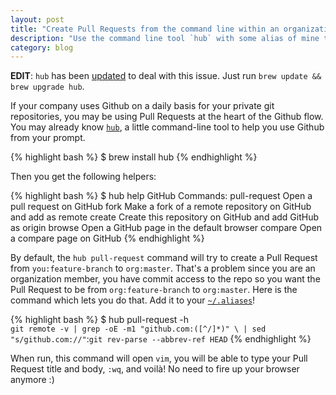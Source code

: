 ```yaml
---
layout: post
title: "Create Pull Requests from the command line within an organization"
description: "Use the command line tool `hub` with some alias of mine to easily create pull requests"
category: blog
---
```


**EDIT**: `hub` has been [updated](https://github.com/github/hub/releases/tag/v1.11.0) to deal with this issue. Just run ```brew update && brew upgrade hub```.


If your company uses Github on a daily basis for your private git repositories,
you may be using Pull Requests at the heart of the Github flow. You may already
know [`hub`](http://hub.github.com/), a little command-line tool to help you
use Github from your prompt.

{% highlight bash %}
$ brew install hub
{% endhighlight %}

Then you get the following helpers:

{% highlight bash %}
$ hub help
GitHub Commands:
   pull-request   Open a pull request on GitHub
   fork           Make a fork of a remote repository on GitHub and add as remote
   create         Create this repository on GitHub and add GitHub as origin
   browse         Open a GitHub page in the default browser
   compare        Open a compare page on GitHub
{% endhighlight %}

By default, the `hub pull-request` command will try to create a Pull Request
from `you:feature-branch` to `org:master`. That's a problem since you are
an organization member, you have commit access to the repo so you want the
Pull Request to be from `org:feature-branch` to `org:master`. Here is the
command which lets you do that. Add it to your [`~/.aliases`](https://github.com/ssaunier/dotfiles/blob/master/aliases#L19-L21)!

{% highlight bash %}
$ hub pull-request -h \
`git remote -v | grep -oE -m1 "github.com:([^/]*)" \
| sed "s/github.com://"`:`git rev-parse --abbrev-ref HEAD`
{% endhighlight %}

When run, this command will open `vim`, you will be able to type your Pull Request
title and body, `:wq`, and voilà! No need to fire up your browser anymore :)